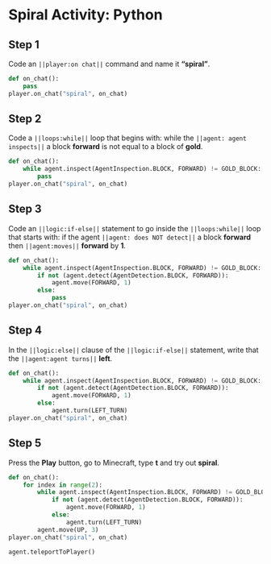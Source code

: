 
# Spiral Activity: Python

## Step 1
Code an ``||player:on chat||`` command and name it **“spiral”**.

```python
def on_chat():
    pass
player.on_chat("spiral", on_chat)
```

## Step 2

Code a ``||loops:while||`` loop that begins with: while the ``||agent: agent inspects||`` a block **forward** is not equal to a block of **gold**.

```python
def on_chat():
    while agent.inspect(AgentInspection.BLOCK, FORWARD) != GOLD_BLOCK:
        pass
player.on_chat("spiral", on_chat)
```

## Step 3

Code an ``||logic:if-else||`` statement to go inside the ``||loops:while||`` loop that starts with: if the agent ``||agent: does NOT detect||`` a block **forward** then ``||agent:moves||`` **forward** by **1**. 

```python
def on_chat():
    while agent.inspect(AgentInspection.BLOCK, FORWARD) != GOLD_BLOCK:
        if not (agent.detect(AgentDetection.BLOCK, FORWARD)):
            agent.move(FORWARD, 1)
        else:
            pass
player.on_chat("spiral", on_chat)
```

## Step 4

In the ``||logic:else||`` clause of the ``||logic:if-else||`` statement, write that the ``||agent:agent turns||`` **left**. 

```python
def on_chat():
    while agent.inspect(AgentInspection.BLOCK, FORWARD) != GOLD_BLOCK:
        if not (agent.detect(AgentDetection.BLOCK, FORWARD)):
            agent.move(FORWARD, 1)
        else:
            agent.turn(LEFT_TURN)
player.on_chat("spiral", on_chat)
```

## Step 5
Press the **Play** button, go to Minecraft, type **t** and try out **spiral**. 

```python
def on_chat(): 
    for index in range(2): 
        while agent.inspect(AgentInspection.BLOCK, FORWARD) != GOLD_BLOCK: 
            if not (agent.detect(AgentDetection.BLOCK, FORWARD)): 
                agent.move(FORWARD, 1) 
            else: 
                agent.turn(LEFT_TURN) 
        agent.move(UP, 3) 
player.on_chat("spiral", on_chat) 
```
```ghost
agent.teleportToPlayer()
```

